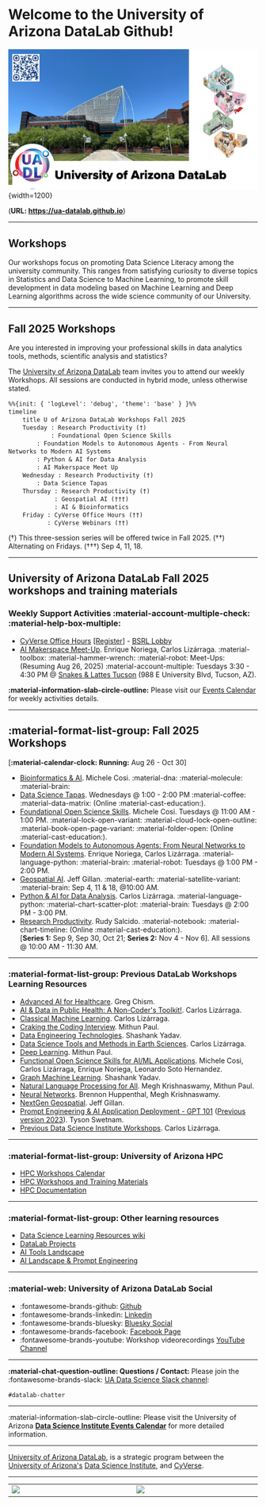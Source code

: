 

# Welcome to the University of Arizona DataLab Github!

![UA DataLab](images/UADL_Composition2025.png){width=1200}

(**URL: https://ua-datalab.github.io**)

***

##  Workshops

Our workshops focus on promoting Data Science Literacy among the university community. This ranges from satisfying curiosity to diverse topics in Statistics and Data Science to Machine Learning, to promote skill development in data modeling based on Machine Learning and Deep Learning algorithms across the wide science community of our University.


***

## Fall 2025 Workshops

Are you interested in improving your professional skills in data analytics tools, methods, scientific analysis and statistics?

The [University of Arizona DataLab](https://www.datascience.arizona.edu/education/uarizona-data-lab) team invites you to attend our weekly Workshops. All sessions are conducted in hybrid mode, unless otherwise stated.

<!--
Please join us in-person at the **Weaver Science & Engineering Library Room 212**, or join via **Zoom:**  [**896 6708 1542**](https://arizona.zoom.us/j/89667081542)
-->




```mermaid
%%{init: { 'logLevel': 'debug', 'theme': 'base' } }%%
timeline
    title U of Arizona DataLab Workshops Fall 2025
    Tuesday : Research Productivity (†)
            : Foundational Open Science Skills
	    : Foundation Models to Autonomous Agents - From Neural Networks to Modern AI Systems
	    : Python & AI for Data Analysis
	    : AI Makerspace Meet Up
    Wednesday : Research Productivity (†)
	    : Data Science Tapas
    Thursday : Research Productivity (†)
             : Geospatial AI (†††)
    	     : AI & Bioinformatics 
    Friday : CyVerse Office Hours (††)
    	   : CyVerse Webinars (††)
```

(†) This three-session series will be offered twice in Fall 2025. 
(††) Alternating on Fridays.
(†††) Sep 4, 11, 18.


***


## University of Arizona DataLab Fall 2025 workshops and training materials 


### Weekly Support Activities :material-account-multiple-check: :material-help-box-multiple:

* [CyVerse Office Hours](https://learning.cyverse.org/) 
[[Register](https://uarizona.co1.qualtrics.com/jfe/form/SV_d0F8WzR8CjuF6Qe)] - [BSRL
Lobby](https://bsrl.arizona.edu/)
* [AI Makerspace Meet-Up](https://github.com/ua-datalab/AI-Makerspace/blob/main/README.md). Enrique Noriega, Carlos Lizárraga. :material-toolbox: :material-hammer-wrench: :material-robot: Meet-Ups:(Resuming Aug 26, 2025) :material-account-multiple: Tuesdays 3:30 - 4:30 PM @ [Snakes & Lattes Tucson](https://www.snakesandlattes.com/tucson) (988 E University Blvd, Tucson, AZ). 

**:material-information-slab-circle-outline:** Please visit our [Events Calendar](https://ua-datalab.github.io/events/) for weekly activities details.

***

## :material-format-list-group: Fall 2025 Workshops

[**:material-calendar-clock: Running:** Aug 26 - Oct 30]

* [Bioinformatics & AI](https://github.com/ua-datalab/Bioinformatics/wiki). Michele Cosi. :material-dna: :material-molecule: :material-brain: 
* [Data Science Tapas](https://github.com/ua-datalab/DataScience-Tapas/blob/main/README.md). Wednesdays @ 1:00 - 2:00 PM :material-coffee: :material-data-matrix: (Online :material-cast-education:).
* [Foundational Open Science Skills](https://cyverse.org/foss). Michele Cosi. Tuesdays @ 11:00 AM  - 1:00 PM. :material-lock-open-variant: :material-cloud-lock-open-outline: :material-book-open-page-variant: :material-folder-open: (Online :material-cast-education:).
* [Foundation Models to Autonomous Agents: From Neural Networks to Modern AI Systems](https://github.com/ua-datalab/Generative-AI/blob/main/README.md). Enrique Noriega, Carlos Lizárraga.  :material-language-python: :material-brain: :material-robot:  Tuesdays @ 1:00 PM - 2:00 PM. 
* [Geospatial AI](https://github.com/ua-datalab/geospatial_2025). Jeff Gillan. :material-earth: :material-satellite-variant: :material-brain: Sep 4, 11 & 18, @10:00 AM.
* [Python & AI for Data Analysis](https://github.com/ua-datalab/Workshops/blob/main/README.md). Carlos Lizárraga.   :material-language-python: :material-chart-scatter-plot: :material-brain: Tuesdays @ 2:00 PM - 3:00 PM. 
* [Research Productivity](https://github.com/ua-datalab/ResearchProductivity/blob/main/README.md).
Rudy Salcido. :material-notebook: :material-chart-timeline:  (Online :material-cast-education:).  
[**Series 1:** Sep 9, Sep 30, Oct 21; **Series 2:** Nov 4 - Nov 6]. All sessions @ 10:00 AM - 11:30 AM.

***

### :material-format-list-group:  Previous DataLab Workshops Learning Resources

* [Advanced AI for Healthcare](https://github.com/ua-datalab/ai-healthcare/tree/main). Greg Chism.
* [AI & Data in Public Health: A Non-Coder's Toolkit!](https://github.com/ua-datalab/AI-for-Professionals/wiki). Carlos Lizárraga.
* [Classical Machine Learning](https://github.com/ua-datalab/MLWorkshops/blob/main/README.md). Carlos Lizárraga. 
* [Craking the Coding Interview](https://github.com/ua-datalab/cracking_the_coding_interview). Mithun Paul.
* [Data Engineering Technologies](https://github.com/ua-datalab/DataEngineering). Shashank Yadav.
* [Data Science Tools and Methods in Earth Sciences](https://github.com/clizarraga-UAD7/geo-datascience2/blob/main/docs/README.md). Carlos Lizárraga.
* [Deep Learning](https://github.com/ua-datalab/DLWorkshops/wiki). Mithun Paul.
* [Functional Open Science  Skills for AI/ML Applications](https://github.com/ua-datalab/FunctionalOpenSourceSkills/wiki). Michele Cosi, Carlos Lizárraga, Enrique Noriega, Leonardo Soto Hernandez.
* [Graph Machine Learning](https://github.com/ua-datalab/GraphML). Shashank Yadav. 
* [Natural Language Processing for All](https://github.com/ua-datalab/NLP-Speech/blob/main/README.md).  Megh Krishnaswamy, Mithun Paul.
* [Neural Networks](https://github.com/ua-datalab/NeuralNetworks/wiki). Brennon Huppenthal, Megh Krishnaswamy.
* [NextGen Geospatial](https://github.com/ua-datalab/Geospatial_Workshops/wiki). Jeff Gillan.
* [Prompt Engineering & AI Application Deployment - GPT 101](https://tyson-swetnam.github.io/intro-gpt/) ([Previous version 2023](https://ua-data7.github.io/introllms/)). Tyson Swetnam. 
* [Previous Data Science Institute Workshops](https://workshops-uad7.github.io/). Carlos Lizárraga. 

***

### :material-format-list-group: University of Arizona HPC

* [HPC Workshops Calendar](https://hpcdocs.hpc.arizona.edu/events/calendar/)
* [HPC Workshops and Training Materials](https://hpcdocs.hpc.arizona.edu/events/workshop_materials/)
* [HPC Documentation](https://hpcdocs.hpc.arizona.edu/)


***

### :material-format-list-group: Other learning resources

* [Data Science Learning Resources wiki](https://github.com/ua-data7/LearningResources/wiki)
* [DataLab Projects](https://github.com/clizarraga-UAD7/DataScienceLab/wiki/Data-Lab-Projects)
* [AI Tools Landscape](https://github.com/ua-datalab/Workshops/wiki/AI-Tools-Landscape)
* [AI Landscape & Prompt Engineering](https://tinyurl.com/UA-GPT101)

***

### :material-web: University of Arizona DataLab Social 

* :fontawesome-brands-github: [Github](https://github.com/ua-datalab)
* :fontawesome-brands-linkedin: [Linkedin](https://www.linkedin.com/company/100483432/admin/feed/posts/)
* :fontawesome-brands-bluesky: [Bluesky Social](https://bsky.app/profile/uarizonadatalab.bsky.social)
* :fontawesome-brands-facebook: [Facebook Page](https://www.facebook.com/profile.php?id=61556132138807)
* :fontawesome-brands-youtube: Workshop videorecordings [YouTube Channel](https://www.youtube.com/@UArizonaDataLab) 

***

**:material-chat-question-outline: Questions / Contact:** Please join the :fontawesome-brands-slack: [UA Data Science Slack channel](https://uadatascience.slack.com/#datalab-chatter):
```
#datalab-chatter
```


***

:material-information-slab-circle-outline: Please visit the University of Arizona [**Data Science Institute Events Calendar**](https://www.datascience.arizona.edu/calendar) for more detailed information.


***

[University of Arizona DataLab](https://www.datascience.arizona.edu/education/uarizona-data-lab), is a strategic program between the [University of Arizona's](https://www.arizona.edu/)  [Data Science Institute](https://www.datascience.arizona.edu/), and [CyVerse](https://cyverse.org/).


<hr>

<p style="text-align: center">

<table style="width: 100%; table-layout: fixed;">
  <tr>
      <td style="width: 500px">
      <a href="https://datascience.arizona.edu/"><img src="https://datascience.arizona.edu/sites/default/files/Data%20Science%20Institute_Webheader%20%281%29.svg" width=500></a></td>
       <td style="width: 500px"><a href="https://cyverse.org/"><img src="https://cyverse.org/sites/default/files/cyverse_logo_1_0.png" width=500></a></td>
   </tr>
</table>

</p>


